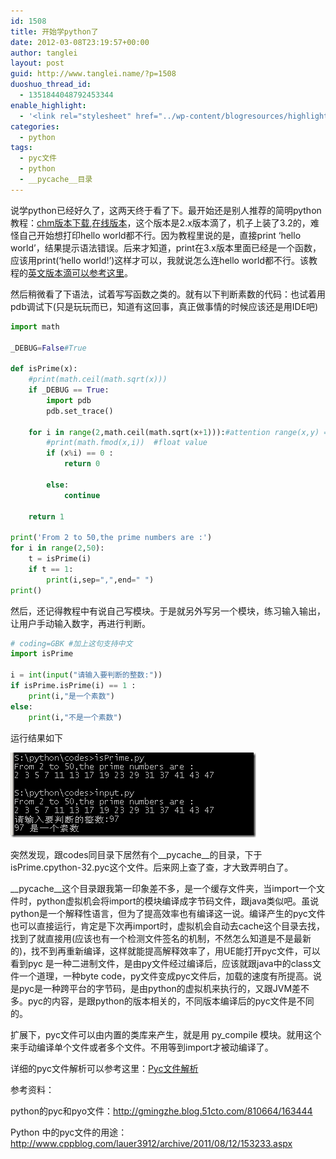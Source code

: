 ```yaml
---
id: 1508
title: 开始学python了
date: 2012-03-08T23:19:57+00:00
author: tanglei
layout: post
guid: http://www.tanglei.name/?p=1508
duoshuo_thread_id:
  - 1351844048792453344
enable_highlight:
  - '<link rel="stylesheet" href="../wp-content/blogresources/highlightconfig/highlight.default.min.css"><script src="../wp-content/blogresources/highlightconfig/jquery-2.1.4.min.js"></script><script src="../wp-content/blogresources/highlightconfig/enable_highlight.js"></script>'
categories:
  - python
tags:
  - pyc文件
  - python
  - __pycache__目录
---
```

说学python已经好久了，这两天终于看了下。最开始还是别人推荐的简明python教程：[chm版本下载](http://ishare.iask.sina.com.cn/f/8343136.html),[在线版本](http://sebug.net/paper/python/)，这个版本是2.x版本滴了，机子上装了3.2的，难怪自己开始想打印hello world都不行。因为教程里说的是，直接print ‘hello world’，结果提示语法错误。后来才知道，print在3.x版本里面已经是一个函数，应该用print(‘hello world!’)这样才可以，我就说怎么连hello world都不行。该教程的[英文版本滴可以参考这里](http://www.swaroopch.com/notes/Python)。

然后稍微看了下语法，试着写写函数之类的。就有以下判断素数的代码：也试着用pdb调试下(只是玩玩而已，知道有这回事，真正做事情的时候应该还是用IDE吧)

```python
import math

_DEBUG=False#True

def isPrime(x):
	#print(math.ceil(math.sqrt(x)))
	if _DEBUG == True:
		import pdb
		pdb.set_trace()

	for i in range(2,math.ceil(math.sqrt(x+1))):#attention range(x,y) === [x,y)
		#print(math.fmod(x,i))  #float value
		if (x%i) == 0 :
			return 0

		else:
			continue

	return 1

print('From 2 to 50,the prime numbers are :')	
for i in range(2,50):
	t = isPrime(i)
	if t == 1:
		print(i,sep=",",end=" ")
print()
```

然后，还记得教程中有说自己写模块。于是就另外写另一个模块，练习输入输出，让用户手动输入数字，再进行判断。

```python
# coding=GBK #加上这句支持中文
import isPrime

i = int(input("请输入要判断的整数:"))
if isPrime.isPrime(i) == 1 :
	print(i,"是一个素数")
else:	
	print(i,"不是一个素数")	

```

运行结果如下

[<img style="display: inline; border: 0px;" title="image" src="/wp-content/uploads/2012/03/image_thumb.png" alt="image" width="393" height="136" border="0" data-pinit="registered" />](/wp-content/uploads/2012/03/image.png)

突然发现，跟codes同目录下居然有个\_\_pycache\_\_的目录，下于isPrime.cpython-32.pyc这个文件。后来网上查了查，才大致弄明白了。

\_\_pycache\_\_这个目录跟我第一印象差不多，是一个缓存文件夹，当import一个文件时，python虚拟机会将import的模块编译成字节码文件，跟java类似吧。虽说python是一个解释性语言，但为了提高效率也有编译这一说。编译产生的pyc文件也可以直接运行，肯定是下次再import时，虚拟机会自动去cache这个目录去找，找到了就直接用(应该也有一个检测文件签名的机制，不然怎么知道是不是最新的)，找不到再重新编译，这样就能提高解释效率了，用UE能打开pyc文件，可以看到pyc 是一种二进制文件，是由py文件经过编译后，应该就跟java中的class文件一个道理，一种byte code，py文件变成pyc文件后，加载的速度有所提高。说是pyc是一种跨平台的字节码，是由python的虚拟机来执行的，又跟JVM差不多。pyc的内容，是跟python的版本相关的，不同版本编译后的pyc文件是不同的。

扩展下，pyc文件可以由内置的类库来产生，就是用 py_compile 模块。就用这个来手动编译单个文件或者多个文件。不用等到import才被动编译了。

详细的pyc文件解析可以参考这里：[Pyc文件解析](http://blog.donews.com/lemur/archive/2006/02/21/736881.aspx)

参考资料：
  
python的pyc和pyo文件：<http://gmingzhe.blog.51cto.com/810664/163444>
  
Python 中的pyc文件的用途：<http://www.cppblog.com/lauer3912/archive/2011/08/12/153233.aspx>
